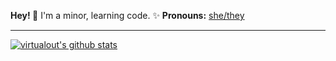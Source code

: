 **Hey! 👋** I'm a minor, learning code. ✨
**Pronouns:** [she/they](https://pronoun.is/she/:or/they)

-----

[![virtualout's github stats](https://github-readme-stats.vercel.app/api?username=virtualout)](https://github.com/anuraghazra/github-readme-stats)
